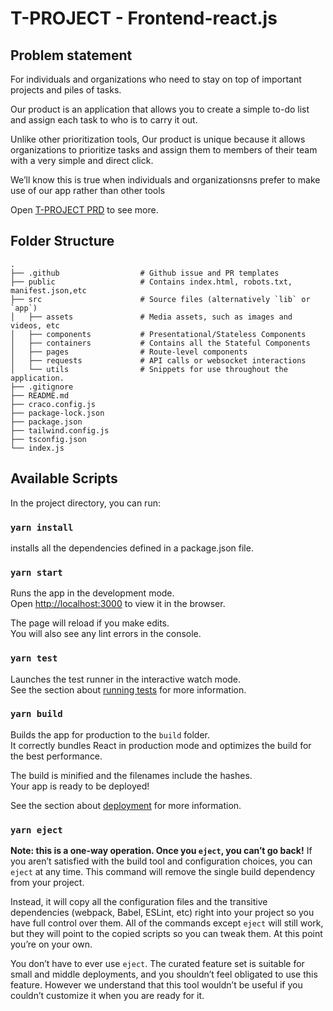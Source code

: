 # T-PROJECT - Frontend-react.js

## Problem statement

For individuals and organizations who need to stay on top of important projects and piles of tasks.

Our product is an application that allows you to create a simple to-do list and assign each task to who is to carry it out.

Unlike other prioritization tools, Our product is unique because it allows organizations to prioritize tasks and assign them to members of their team with a very simple and direct click. 

We’ll know this is true when individuals and organizationsns prefer to make use of our app rather than other tools

Open [T-PROJECT PRD](https://docs.google.com/document/d/1jOE3vxcxue-m6UlXKN-_vhd_-jpEyKlXLVf4n2aDVR4/edit) to see more.

## Folder Structure 
	.
	├── .github                  # Github issue and PR templates
	├── public                   # Contains index.html, robots.txt, manifest.json,etc    
	├── src                      # Source files (alternatively `lib` or `app`)
	│   ├── assets               # Media assets, such as images and videos, etc 
	│   ├── components           # Presentational/Stateless Components 
	│   ├── containers           # Contains all the Stateful Components
	│   ├── pages                # Route-level components
	│   ├── requests             # API calls or websocket interactions
	│   └── utils                # Snippets for use throughout the application.
	├── .gitignore              
	├── README.md              
	├── craco.config.js              
	├── package-lock.json              
	├── package.json              
	├── tailwind.config.js
	├── tsconfig.json
	└── index.js


## Available Scripts

In the project directory, you can run:

### `yarn install`
installs all the dependencies defined in a package.json file.

### `yarn start`
Runs the app in the development mode.\
Open [http://localhost:3000](http://localhost:3000) to view it in the browser.

The page will reload if you make edits.\
You will also see any lint errors in the console.

### `yarn test`
Launches the test runner in the interactive watch mode.\
See the section about [running tests](https://facebook.github.io/create-react-app/docs/running-tests) for more information.

### `yarn build`
Builds the app for production to the `build` folder.\
It correctly bundles React in production mode and optimizes the build for the best performance.

The build is minified and the filenames include the hashes.\
Your app is ready to be deployed!

See the section about [deployment](https://facebook.github.io/create-react-app/docs/deployment) for more information.

### `yarn eject`
**Note: this is a one-way operation. Once you `eject`, you can’t go back!**
If you aren’t satisfied with the build tool and configuration choices, you can `eject` at any time. This command will remove the single build dependency from your project.

Instead, it will copy all the configuration files and the transitive dependencies (webpack, Babel, ESLint, etc) right into your project so you have full control over them. All of the commands except `eject` will still work, but they will point to the copied scripts so you can tweak them. At this point you’re on your own.

You don’t have to ever use `eject`. The curated feature set is suitable for small and middle deployments, and you shouldn’t feel obligated to use this feature. However we understand that this tool wouldn’t be useful if you couldn’t customize it when you are ready for it.